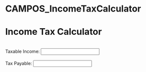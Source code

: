 # CAMPOS_IncomeTaxCalculator
<!DOCTYPE html>
<html>
  <body>
    <h1>Income Tax Calculator</h1><br>
    <label>Taxable Income: </label>
    <input type="number" id="ti" onkeyup="computeTax()">
    <br><br>
    <label>Tax Payable: </label>
    <input type="number" id="incometax" readonly>
    <link rel="stylesheet" href="IncomeTaxCalculator.css">
  </body> 

  <script>
    function computeTax() {
      let ti, basictax, brackettax, totaltax;

      ti = document.getElementById("ti").value * 1;

      if (ti < 250000) {
        basictax = 0;
        brackettax = 0;
      } else if (ti >= 250000 && ti < 400000) {
        basictax = 0;
        brackettax = 0.2 * (ti - 250000);
      } else if (ti >= 400000 && ti < 800000) {
        basictax = 30000;
        brackettax = 0.25 * (ti - 400000);
      } else if (ti >= 800000 && ti < 2000000) {
        basictax = 130000;
        brackettax = 0.3 * (ti - 800000);
      } else if (ti >= 2000000 && ti < 8000000) {
        basictax = 490000;
        brackettax = 0.32 * (ti - 2000000);
      } else {
        basictax = 2410000;
        brackettax = 0.35 * (ti - 8000000);
      }

      totaltax = basictax + brackettax;
      document.getElementById("incometax").value = totaltax.toFixed(2);
    }
  </script>
</html>